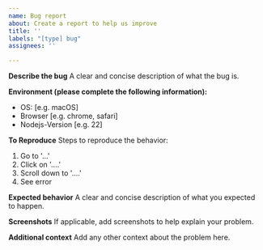 ```yaml
---
name: Bug report
about: Create a report to help us improve
title: ''
labels: "[type] bug"
assignees: ''

---
```


**Describe the bug**
A clear and concise description of what the bug is.

**Environment (please complete the following information):**
 - OS: [e.g. macOS]
 - Browser [e.g. chrome, safari]
 - Nodejs-Version [e.g. 22]

**To Reproduce**
Steps to reproduce the behavior:
1. Go to '...'
2. Click on '....'
3. Scroll down to '....'
4. See error

**Expected behavior**
A clear and concise description of what you expected to happen.

**Screenshots**
If applicable, add screenshots to help explain your problem.

**Additional context**
Add any other context about the problem here.

